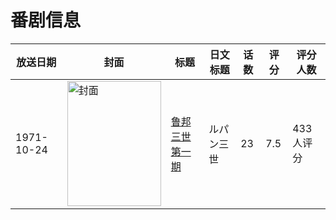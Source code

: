 # 番剧信息

|放送日期|封面|标题|日文标题|话数|评分|评分人数|
|---|---|---|---|---|---|---|
|1971-10-24|<img src="//lain.bgm.tv/pic/cover/c/33/d2/24274_obiN2.jpg" alt="封面" style="width:150px;height:200px;object-fit:cover;">|[鲁邦三世  第一期](https://bangumi.tv/subject/24274)|ルパン三世|23|7.5|433人评分|
